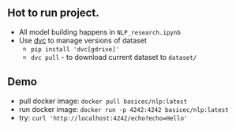 ## Hot to run project.

- All model building happens in `NLP_research.ipynb`
- Use [dvc](https://dvc.org/) to manage versions of dataset
  - `pip install 'dvc[gdrive]'`
  - `dvc pull` - to download current dataset to `dataset/`

## Demo

- pull docker image: `docker pull basicec/nlp:latest`
- run docker image: `docker run -p 4242:4242 basicec/nlp:latest`
- try: `curl 'http://localhost:4242/echo?echo=Hello'`